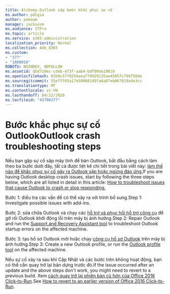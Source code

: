```yaml
---
title: Alchemy-Outlook sập bước khắc phục sự cố
ms.author: pdigia
author: pebaum
manager: jackiesm
ms.audience: ITPro
ms.topic: article
ms.service: o365-administration
localization_priority: Normal
ms.collection: Adm_O365
ms.custom:
- "377"
- "1800016"
ROBOTS: NOINDEX, NOFOLLOW
ms.assetid: dbd710ec-cdeb-473f-aab4-bdf99de29610
ms.openlocfilehash: 03b9c57f8254aea779929135ae45857c799f50de
ms.sourcegitcommit: 55eff703a17e500681d8fa6a87eb067019ade3cc
ms.translationtype: MT
ms.contentlocale: vi-VN
ms.lasthandoff: 04/22/2020
ms.locfileid: "43708377"
---
```

# <a name="outlook-crash-troubleshooting-steps"></a><span data-ttu-id="1f834-102">Bước khắc phục sự cố Outlook</span><span class="sxs-lookup"><span data-stu-id="1f834-102">Outlook crash troubleshooting steps</span></span>

<span data-ttu-id="1f834-103">Nếu bạn gặp sự cố sập máy tính để bàn Outlook, bắt đầu bằng cách làm theo ba bước dưới đây, tất cả được liệt kê chi tiết trong bài viết này: [làm thế nào để khắc phục sự cố gây ra Outlook sập hoặc ngừng đáp ứng.](https://docs.microsoft.com/exchange/troubleshoot/outlook-crashes/crash-issues)</span><span class="sxs-lookup"><span data-stu-id="1f834-103">If you are having Outlook desktop crash issues, start by following the three steps below, which are all listed in detail in this article: [How to troubleshoot issues that cause Outlook to crash or stop responding.](https://docs.microsoft.com/exchange/troubleshoot/outlook-crashes/crash-issues)</span></span>
  
<span data-ttu-id="1f834-104">Bước 1: điều tra các vấn đề có thể xảy ra với trình bổ sung.</span><span class="sxs-lookup"><span data-stu-id="1f834-104">Step 1: Investigate possible issues with add-ins.</span></span>
  
<span data-ttu-id="1f834-105">Bước 2: sửa chữa Outlook và chạy các [hỗ trợ và phục hồi hỗ trợ công cụ](https://aka.ms/SaRA-OutlookWontStart) để gỡ rối Outlook khởi động lỗi trên máy bị ảnh hưởng.</span><span class="sxs-lookup"><span data-stu-id="1f834-105">Step 2: Repair Outlook and run the [Support and Recovery Assistant tool](https://aka.ms/SaRA-OutlookWontStart) to troubleshoot Outlook startup errors on the affected machine.</span></span>
  
<span data-ttu-id="1f834-106">Bước 3: tạo hồ sơ Outlook mới hoặc chạy [công cụ hồ sơ Outlook](https://aka.ms/SaRA-OutlookSetupProfile) trên máy bị ảnh hưởng.</span><span class="sxs-lookup"><span data-stu-id="1f834-106">Step 3: Create a new Outlook profile, or run the [Outlook profile tool](https://aka.ms/SaRA-OutlookSetupProfile) on the affected machine.</span></span>
  
<span data-ttu-id="1f834-107">Nếu sự cố xảy ra sau khi Cập Nhật và các bước trên không hoạt động, bạn có thể cần quay trở lại bản dựng trước đó.</span><span class="sxs-lookup"><span data-stu-id="1f834-107">If the issue occurred after an update and the above steps don't work, you might need to revert to a previous build.</span></span> <span data-ttu-id="1f834-108">Xem [cách quay trở lại phiên bản cũ hơn của Office 2016 Click-to-Run](https://support.microsoft.com/help/2770432).</span><span class="sxs-lookup"><span data-stu-id="1f834-108">See [How to revert to an earlier version of Office 2016 Click-to-Run](https://support.microsoft.com/help/2770432).</span></span>
  
